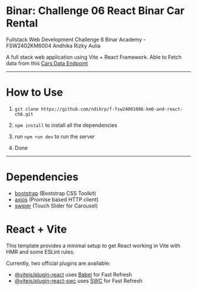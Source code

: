 # Binar: Challenge 06 React Binar Car Rental
Fullstack Web Development Challenge 6 Binar Academy - FSW2402KM6004 Andhika Rizky Aulia

A full stack web application using Vite + React Framework. Able to Fetch data from this [Cars Data Endpoint](https://raw.githubusercontent.com/fnurhidayat/probable-garbanzo/main/data/cars.min.json)

-----------------------
# How to Use
1. `git clone https://github.com/ndikrp/f-fsw24001086-km6-and-react-ch6.git`

2. `npm install` to install all the dependencies

3. run `npm run dev` to run the server

4. Done

-----------------------
# Dependencies
* [bootstrap](https://www.npmjs.com/package/bootstrap) (Bootstrap CSS Toolkit)
* [axios](https://www.npmjs.com/package/axios) (Promise based HTTP client)
* [swiper](https://www.npmjs.com/package/swiper) (Touch Slider for Carousel)




# React + Vite

This template provides a minimal setup to get React working in Vite with HMR and some ESLint rules.

Currently, two official plugins are available:

- [@vitejs/plugin-react](https://github.com/vitejs/vite-plugin-react/blob/main/packages/plugin-react/README.md) uses [Babel](https://babeljs.io/) for Fast Refresh
- [@vitejs/plugin-react-swc](https://github.com/vitejs/vite-plugin-react-swc) uses [SWC](https://swc.rs/) for Fast Refresh
